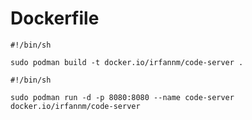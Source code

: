 # Dockerfile

```
#!/bin/sh

sudo podman build -t docker.io/irfannm/code-server .
```

```
#!/bin/sh

sudo podman run -d -p 8080:8080 --name code-server docker.io/irfannm/code-server
```


